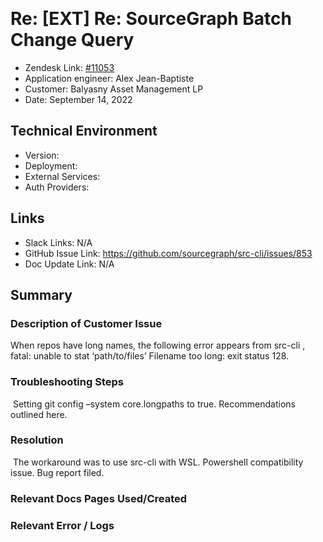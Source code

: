 ​
# Re: [EXT] Re: SourceGraph Batch Change Query <!-- Ticket Title  Hint: include keywords to make it searchable -->

- Zendesk Link: [#11053](https://sourcegraph.zendesk.com/agent/tickets/11053)
- Application engineer: Alex Jean-Baptiste
- Customer: Balyasny Asset Management LP <!-- Redact if this contains personally identifying information -->
- Date: September 14, 2022

<!-- Data populated from integration, speak to Ben Gordon or Michael Bali if not working -->
<!-- During Internal team trial, fill missing data manually (we are waiting for all data to sync) -->

## Technical Environment
- Version: ​
- Deployment:
- External Services:
- Auth Providers:


## Links
<!-- Data for application engineer manual entry -->
- Slack Links: N/A
- GitHub Issue Link: https://github.com/sourcegraph/src-cli/issues/853
- Doc Update Link: N/A

## Summary
### Description of Customer Issue
When repos have long names, the following error appears from src-cli , fatal: unable to stat ‘path/to/files’  Filename too long: exit status 128. 
​
### Troubleshooting Steps
​
Setting git config –system core.longpaths to true. Recommendations outlined here.
​
### Resolution
​
The workaround was to use src-cli with WSL. Powershell compatibility issue. Bug report filed.

### Relevant Docs Pages Used/Created

### Relevant Error / Logs
<!-- Please redact keys, tokens, and personal identifying information -->


<!-- Once complete, upload a copy to https://github.com/sourcegraph/support-tools-internal/tree/main/resolved-tickets as a .md file -->
<!-- Name the file 11053.md -->
